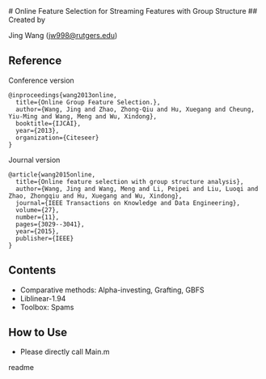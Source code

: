 <snippet>
  <content>
# Online Feature Selection for Streaming Features with Group Structure
## Created by

Jing Wang (jw998@rutgers.edu)

## Reference

Conference version
```
@inproceedings{wang2013online,
  title={Online Group Feature Selection.},  
  author={Wang, Jing and Zhao, Zhong-Qiu and Hu, Xuegang and Cheung, Yiu-Ming and Wang, Meng and Wu, Xindong},
  booktitle={IJCAI},  
  year={2013},  
  organization={Citeseer}
}
```
Journal version
```
@article{wang2015online,
  title={Online feature selection with group structure analysis},  
  author={Wang, Jing and Wang, Meng and Li, Peipei and Liu, Luoqi and Zhao, Zhongqiu and Hu, Xuegang and Wu, Xindong},
  journal={IEEE Transactions on Knowledge and Data Engineering},
  volume={27},  
  number={11},  
  pages={3029--3041},  
  year={2015},  
  publisher={IEEE}
}
```
## Contents
* Comparative methods: Alpha-investing, Grafting, GBFS
* Liblinear-1.94
* Toolbox: Spams

## How to Use

* Please directly call Main.m

</content>
  <tabTrigger>readme</tabTrigger>
</snippet>
